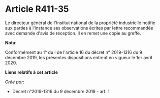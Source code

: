 # Article R411-35

Le directeur général de l'Institut national de la propriété industrielle notifie aux parties à l'instance ses observations
écrites par lettre recommandée avec demande d'avis de réception. Il en remet une copie au greffe.

**Nota:**

Conformément au 1° du I de l'article 16 du décret n° 2019-1316 du 9 décembre 2019, les présentes dispositions entrent en
vigueur le 1er avril 2020.

**Liens relatifs à cet article**

_Créé par_:

  - Décret n°2019-1316 du 9 décembre 2019 - art. 1
